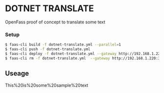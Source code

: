 # DOTNET TRANSLATE

OpenFass proof of concept to translate some text

### Setup

```bash
$ faas-cli build -f dotnet-translate.yml --parallel=1
$ faas-cli push -f dotnet-translate.yml
$ faas-cli deploy -f dotnet-translate.yml --gateway http://192.168.1.220:31112
$ faas-cli rm -f dotnet-translate.yml  --gateway http://192.168.1.220:31112
```

## Useage

This%20is%20some%20sample%20text